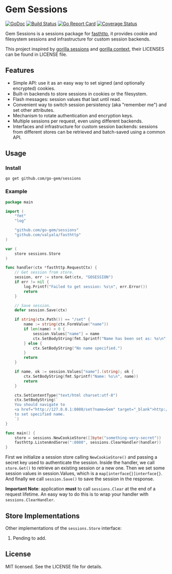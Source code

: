 Gem Sessions
============
[![GoDoc](https://godoc.org/github.com/go-gem/sessions?status.svg)](https://godoc.org/github.com/go-gem/sessions)
[![Build Status](https://travis-ci.org/go-gem/sessions.svg?branch=master)](https://travis-ci.org/go-gem/sessions)
[![Go Report Card](https://goreportcard.com/badge/github.com/go-gem/sessions)](https://goreportcard.com/report/github.com/go-gem/sessions)
[![Coverage Status](https://coveralls.io/repos/github/go-gem/sessions/badge.svg?branch=master)](https://coveralls.io/github/go-gem/sessions?branch=master)

Gem Sessions is a sessions package for [fasthttp](https://github.com/valyala/fasthttp), it provides cookie and filesystem sessions
and infrastructure for custom session backends.

This project inspired by [gorilla sessions](https://github.com/gorilla/sessions) and [gorilla context](https://github.com/gorilla/context),
their LICENSES can be found in LICENSE file.

## Features

* Simple API: use it as an easy way to set signed (and optionally
  encrypted) cookies.
* Built-in backends to store sessions in cookies or the filesystem.
* Flash messages: session values that last until read.
* Convenient way to switch session persistency (aka "remember me") and set
  other attributes.
* Mechanism to rotate authentication and encryption keys.
* Multiple sessions per request, even using different backends.
* Interfaces and infrastructure for custom session backends: sessions from
  different stores can be retrieved and batch-saved using a common API.

## Usage

### Install
```
go get github.com/go-gem/sessions
```

### Example
```go
package main

import (
	"fmt"
	"log"

	"github.com/go-gem/sessions"
	"github.com/valyala/fasthttp"
)

var (
	store sessions.Store
)

func handler(ctx *fasthttp.RequestCtx) {
	// Get session from store.
	session, err := store.Get(ctx, "GOSESSION")
	if err != nil {
        log.Printf("Failed to get session: %s\n", err.Error())
        return
	}

	// Save session.
	defer session.Save(ctx)

	if string(ctx.Path()) == "/set" {
		name := string(ctx.FormValue("name"))
		if len(name) > 0 {
			session.Values["name"] = name
			ctx.SetBodyString(fmt.Sprintf("Name has been set as: %s\n", session.Values["name"]))
		} else {
			ctx.SetBodyString("No name specified.")
		}
		return
	}

	if name, ok := session.Values["name"].(string); ok {
		ctx.SetBodyString(fmt.Sprintf("Name: %s\n", name))
		return
	}

	ctx.SetContentType("text/html charset:utf-8")
	ctx.SetBodyString(`
	You should navigate to
	<a href="http://127.0.0.1:8080/set?name=Gem" target="_blank">http://127.0.0.1:8080/set?name=Gem</a>
	to set specified name.
	`)
}

func main() {
	store = sessions.NewCookieStore([]byte("something-very-secret"))
	fasthttp.ListenAndServe(":8080", sessions.ClearHandler(handler))
}
```

First we initialize a session store calling `NewCookieStore()` and passing a
secret key used to authenticate the session. Inside the handler, we call
`store.Get()` to retrieve an existing session or a new one. Then we set some
session values in session.Values, which is a `map[interface{}]interface{}`.
And finally we call `session.Save()` to save the session in the response.

**Important Note**: application **must** to call `sessions.Clear` at the end of a request lifetime.
An easy way to do this is to wrap your handler with `sessions.ClearHandler`.


## Store Implementations

Other implementations of the `sessions.Store` interface:

1. Pending to add.


## License

MIT licensed. See the LICENSE file for details.
